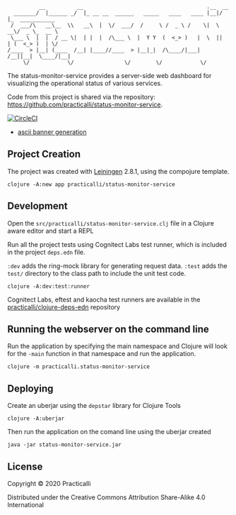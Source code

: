 ```
          __          __                                       .__  __
  _______/  |______ _/  |_ __ __  ______   _____   ____   ____ |__|/  |_  ___________
 /  ___/\   __\__  \\   __\  |  \/  ___/  /     \ /  _ \ /    \|  \   __\/  _ \_  __ \
 \___ \  |  |  / __ \|  | |  |  /\___ \  |  Y Y  (  <_> )   |  \  ||  | (  <_> )  | \/
/____  > |__| (____  /__| |____//____  > |__|_|  /\____/|___|  /__||__|  \____/|__|
     \/            \/                \/        \/            \/

```

The status-monitor-service provides a server-side web dashboard for visualizing the operational status of various services.

Code from this project is shared via the repository: https://github.com/practicalli/status-monitor-service.

[![CircleCI](https://circleci.com/gh/jr0cket/webapp-status-monitor.svg?style=svg)](https://circleci.com/gh/jr0cket/webapp-status-monitor)

- [ascii banner generation](http://patorjk.com/software/taag/#p=display&f=Graffiti&t=status%20monitor)


## Project Creation

The project was created with [Leiningen](https://github.com/technomancy/leiningen) 2.8.1, using the compojure template.

```shell
clojure -A:new app practicalli/status-monitor-service
```

## Development
Open the `src/practicalli/status-monitor-service.clj` file in a Clojure aware editor and start a REPL

Run all the project tests using Cognitect Labs test runner, which is included in the project `deps.edn` file.

`:dev` adds the ring-mock library for generating request data.  `:test` adds the `test/` directory to the class path to include the unit test code.

```shell
clojure -A:dev:test:runner
```

Cognitect Labs, eftest and kaocha test runners are available in the [practicalli/clojure-deps-edn](https://github.com/practicalli/clojure-deps-edn) repository

## Running the webserver on the command line
Run the application by specifying the main namespace and Clojure will look for the `-main` function in that namespace and run the application.

```shell
clojure -m practicalli.status-monitor-service
```


## Deploying

Create an uberjar using the `depstar` library for Clojure Tools

```shell
clojure -A:uberjar
```

Then run the application on the comand line using the uberjar created

```shell
java -jar status-monitor-service.jar
```


## License
Copyright © 2020 Practicalli

Distributed under the Creative Commons Attribution Share-Alike 4.0 International
